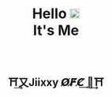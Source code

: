 <h1 align="center">Hello <img src="https://user-images.githubusercontent.com/1303154/88677602-1635ba80-d120-11ea-84d8-d263ba5fc3c0.gif" width="20px" alt="hi"><br>It's Me</h1><br><h2 align="center">⛩️͢⼜Jiixxy 𝙊̸𝙁̸𝘾̸͢ ⼜͢⛩️</h2>

